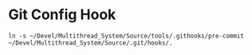 # Git Config Hook
`ln -s ~/Devel/Multithread_System/Source/tools/.githooks/pre-commit ~/Devel/Multithread_System/Source/.git/hooks/.`